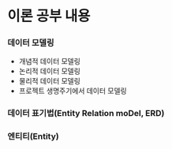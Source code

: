 # 이론 공부 내용
### 데이터 모델링
* 개념적 데이터 모델링
* 논리적 데이터 모델링
* 물리적 데이터 모델링
* 프로젝트 생명주기에서 데이터 모델링
### 데이터 표기법(Entity Relation moDel, ERD)
### 엔티티(Entity)
